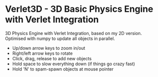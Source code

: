 # Verlet3D - 3D Basic Physics Engine with Verlet Integration
3D Physics Engine with Verlet Integration, based on my 2D version. 
Optimised with numpy to update all objects in parallel.
* Up/down arrow keys to zoom in/out
* Right/left arrow keys to rotate
* Click, drag, release to add new objects
* Hold space to slow everything down (if things go crazy fast)
* Hold 'N' to spam-spawn objects at mouse pointer

